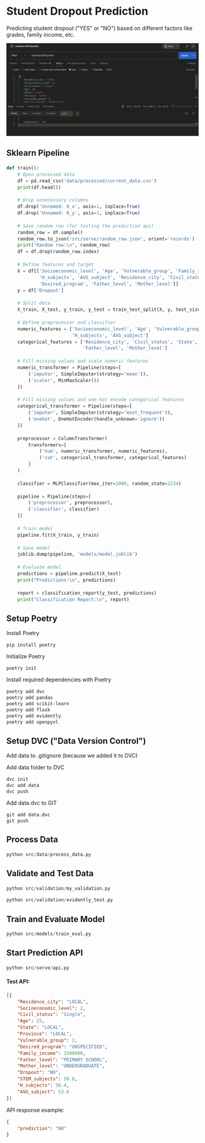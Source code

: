 # Student Dropout Prediction

Predicting student dropout ("YES" or "NO") based on different factors like grades, family income, etc.

![alt text](api_prediction.png)

## Sklearn Pipeline
```python
def train():
    # Open processed data
    df = pd.read_csv('data/processed/current_data.csv')
    print(df.head())

    # Drop unnecessary columns
    df.drop('Unnamed: 0_x', axis=1, inplace=True)
    df.drop('Unnamed: 0_y', axis=1, inplace=True)

    # Save random row (for testing the prediction api)
    random_row = df.sample()
    random_row.to_json('src/serve/random_row.json', orient='records')
    print("Random row:\n", random_row)
    df = df.drop(random_row.index)

    # Define features and target
    X = df[['Socioeconomic_level', 'Age', 'Vulnerable_group', 'Family_income', 'STEM_subjects', 
            'H_subjects', 'AVG_subject', 'Residence_city', 'Civil_status', 'State', 'Province',
            'Desired_program', 'Father_level', 'Mother_level']]
    y = df['Dropout']

    # Split data
    X_train, X_test, y_train, y_test = train_test_split(X, y, test_size=0.2, random_state=42)

    # Define preprocessor and classifier
    numeric_features = ['Socioeconomic_level', 'Age', 'Vulnerable_group', 'Family_income', 'STEM_subjects',
                        'H_subjects', 'AVG_subject']
    categorical_features = ['Residence_city', 'Civil_status', 'State', 'Province', 'Desired_program',
                            'Father_level', 'Mother_level']

    # Fill missing values and scale numeric features
    numeric_transformer = Pipeline(steps=[
        ('imputer', SimpleImputer(strategy='mean')),
        ('scaler', MinMaxScaler())
    ])

    # Fill missing values and one-hot encode categorical features
    categorical_transformer = Pipeline(steps=[
        ('imputer', SimpleImputer(strategy='most_frequent')),
        ('onehot', OneHotEncoder(handle_unknown='ignore'))
    ])

    preprocessor = ColumnTransformer(
        transformers=[
            ('num', numeric_transformer, numeric_features),
            ('cat', categorical_transformer, categorical_features)
        ]
    )

    classifier = MLPClassifier(max_iter=1000, random_state=1234)

    pipeline = Pipeline(steps=[
        ('preprocessor', preprocessor),
        ('classifier', classifier)
    ])

    # Train model
    pipeline.fit(X_train, y_train)
    
    # Save model
    joblib.dump(pipeline, 'models/model.joblib')

    # Evaluate model
    predictions = pipeline.predict(X_test)
    print("Predictions:\n", predictions)

    report = classification_report(y_test, predictions)
    print("Classification Report:\n", report)
```

## Setup Poetry 
Install Poetry
```console
pip install poetry
```

Initialize Poetry
```console
poetry init
```

Install required dependencies with Poetry
```console
poetry add dvc
poetry add pandas
poetry add scikit-learn
poetry add flask
poetry add evidently
poetry add openpyxl
```

## Setup DVC ("Data Version Control")
Add data to .gitignore (because we added it to DVC)

Add data folder to DVC
```console
dvc init
dvc add data
dvc push
```

Add data.dvc to GIT
```console
git add data.dvc
git push
```

## Process Data
```python
python src/data/process_data.py
```

## Validate and Test Data
```python
python src/validation/my_validation.py
```
```python
python src/validation/evidently_test.py
```

## Train and Evaluate Model
```python
python src/models/train_eval.py
```

## Start Prediction API
```python
python src/serve/api.py
```

#### Test API:
```json
[{
    "Residence_city": "LOCAL",
    "Socioeconomic_level": 2,
    "Civil_status": "Single",
    "Age": 25,
    "State": "LOCAL",
    "Province": "LOCAL",
    "Vulnerable_group": 2,
    "Desired_program": "UNSPECIFIED",
    "Family_income": 1500000,
    "Father_level": "PRIMARY SCHOOL",
    "Mother_level": "UNDERGRADUATE",
    "Dropout": "NO",
    "STEM_subjects": 50.8,
    "H_subjects": 56.4,
    "AVG_subject": 53.6
}]
```

API response example:
```json
{
    "prediction": "NO"
}
```
